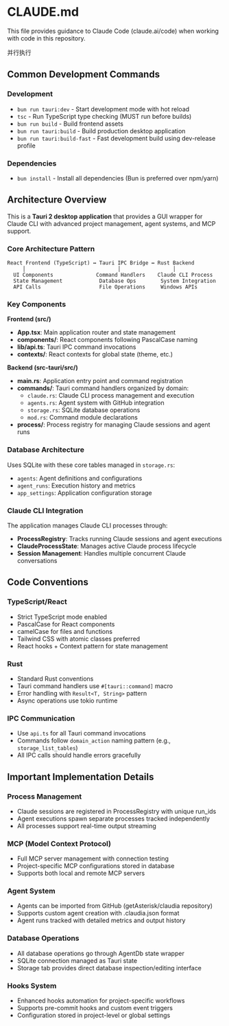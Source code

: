 # CLAUDE.md

This file provides guidance to Claude Code (claude.ai/code) when working with code in this repository.

并行执行

## Common Development Commands

### Development
- `bun run tauri:dev` - Start development mode with hot reload
- `tsc` - Run TypeScript type checking (MUST run before builds)
- `bun run build` - Build frontend assets
- `bun run tauri:build` - Build production desktop application
- `bun run tauri:build-fast` - Fast development build using dev-release profile

### Dependencies
- `bun install` - Install all dependencies (Bun is preferred over npm/yarn)

## Architecture Overview

This is a **Tauri 2 desktop application** that provides a GUI wrapper for Claude CLI with advanced project management, agent systems, and MCP support.

### Core Architecture Pattern
```
React Frontend (TypeScript) ↔ Tauri IPC Bridge ↔ Rust Backend
     │                              │                 │
  UI Components              Command Handlers    Claude CLI Process
  State Management            Database Ops        System Integration
  API Calls                   File Operations     Windows APIs
```

### Key Components

**Frontend (src/)**
- **App.tsx**: Main application router and state management
- **components/**: React components following PascalCase naming
- **lib/api.ts**: Tauri IPC command invocations
- **contexts/**: React contexts for global state (theme, etc.)

**Backend (src-tauri/src/)**
- **main.rs**: Application entry point and command registration
- **commands/**: Tauri command handlers organized by domain:
  - `claude.rs`: Claude CLI process management and execution
  - `agents.rs`: Agent system with GitHub integration
  - `storage.rs`: SQLite database operations
  - `mod.rs`: Command module declarations
- **process/**: Process registry for managing Claude sessions and agent runs

### Database Architecture
Uses SQLite with these core tables managed in `storage.rs`:
- `agents`: Agent definitions and configurations
- `agent_runs`: Execution history and metrics
- `app_settings`: Application configuration storage

### Claude CLI Integration
The application manages Claude CLI processes through:
- **ProcessRegistry**: Tracks running Claude sessions and agent executions
- **ClaudeProcessState**: Manages active Claude process lifecycle
- **Session Management**: Handles multiple concurrent Claude conversations

## Code Conventions

### TypeScript/React
- Strict TypeScript mode enabled
- PascalCase for React components
- camelCase for files and functions
- Tailwind CSS with atomic classes preferred
- React hooks + Context pattern for state management

### Rust
- Standard Rust conventions
- Tauri command handlers use `#[tauri::command]` macro
- Error handling with `Result<T, String>` pattern
- Async operations use tokio runtime

### IPC Communication
- Use `api.ts` for all Tauri command invocations
- Commands follow `domain_action` naming pattern (e.g., `storage_list_tables`)
- All IPC calls should handle errors gracefully

## Important Implementation Details

### Process Management
- Claude sessions are registered in ProcessRegistry with unique run_ids
- Agent executions spawn separate processes tracked independently
- All processes support real-time output streaming

### MCP (Model Context Protocol)
- Full MCP server management with connection testing
- Project-specific MCP configurations stored in database
- Supports both local and remote MCP servers

### Agent System
- Agents can be imported from GitHub (getAsterisk/claudia repository)
- Supports custom agent creation with .claudia.json format
- Agent runs tracked with detailed metrics and output history

### Database Operations
- All database operations go through AgentDb state wrapper
- SQLite connection managed as Tauri state
- Storage tab provides direct database inspection/editing interface

### Hooks System
- Enhanced hooks automation for project-specific workflows
- Supports pre-commit hooks and custom event triggers
- Configuration stored in project-level or global settings